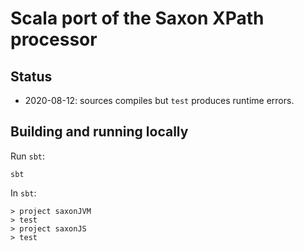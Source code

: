 # Scala port of the Saxon XPath processor

## Status

- 2020-08-12: sources compiles but `test` produces runtime errors. 

## Building and running locally

Run `sbt`:

```
sbt
```

In `sbt`:

```
> project saxonJVM
> test
> project saxonJS
> test
```
